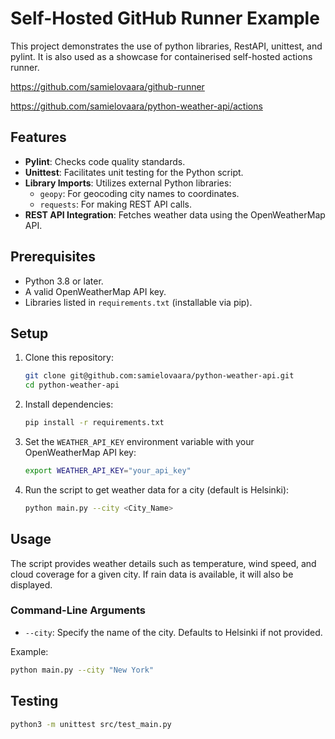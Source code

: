 # Self-Hosted GitHub Runner Example

This project demonstrates the use of python libraries, RestAPI, unittest, and pylint. It is also used as a showcase for containerised self-hosted actions runner. 

https://github.com/samielovaara/github-runner 

https://github.com/samielovaara/python-weather-api/actions

## Features

- **Pylint**: Checks code quality standards.
- **Unittest**: Facilitates unit testing for the Python script.
- **Library Imports**: Utilizes external Python libraries:
  - `geopy`: For geocoding city names to coordinates.
  - `requests`: For making REST API calls.
- **REST API Integration**: Fetches weather data using the OpenWeatherMap API.

## Prerequisites

- Python 3.8 or later.
- A valid OpenWeatherMap API key.
- Libraries listed in `requirements.txt` (installable via pip).

## Setup

1. Clone this repository:

   ```bash
   git clone git@github.com:samielovaara/python-weather-api.git
   cd python-weather-api
   ```

2. Install dependencies:

   ```bash
   pip install -r requirements.txt
   ```

3. Set the `WEATHER_API_KEY` environment variable with your OpenWeatherMap API key:

   ```bash
   export WEATHER_API_KEY="your_api_key"
   ```

4. Run the script to get weather data for a city (default is Helsinki):

   ```bash
   python main.py --city <City_Name>
   ```

## Usage

The script provides weather details such as temperature, wind speed, and cloud coverage for a given city. If rain data is available, it will also be displayed.

### Command-Line Arguments

- `--city`: Specify the name of the city. Defaults to Helsinki if not provided.

Example:

```bash
python main.py --city "New York"
```

## Testing

```bash
python3 -m unittest src/test_main.py
```

